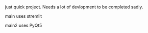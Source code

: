 just quick project. Needs a lot of devlopment to be completed sadly. 

main uses stremlit

main2 uses PyQt5
